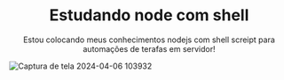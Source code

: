 <h1 align="center">Estudando node com shell</h1>

<p align="center">Estou colocando meus conhecimentos nodejs com shell screipt para automações de terafas em servidor!</p>

![Captura de tela 2024-04-06 103932](https://github.com/gregoriodelucca/Node-Shell/assets/43537647/1f4c19b6-85fd-4306-b926-039b47d2ca2f)
